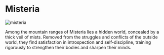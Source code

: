 # Misteria

![misteria](https://media.githubusercontent.com/media/nathaneastwood/fablore/main/src/world-of-rathe/misteria/media/misteria.webp)

Among the mountain ranges of Misteria lies a hidden world, concealed by a thick veil of mists. Removed from the struggles and conflicts of the outside world, they find satisfaction in introspection and self-discipline, training rigorously to strengthen their bodies and sharpen their minds.

